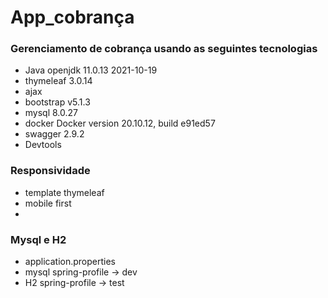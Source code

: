 # App_cobrança
### Gerenciamento de cobrança usando as seguintes tecnologias
- Java openjdk 11.0.13 2021-10-19
- thymeleaf 3.0.14
- ajax
- bootstrap v5.1.3
- mysql 8.0.27
- docker Docker version 20.10.12, build e91ed57
- swagger 2.9.2
- Devtools

### Responsividade
- template thymeleaf
- mobile first
- 

### Mysql e H2
- application.properties
- mysql spring-profile -> dev
- H2 spring-profile -> test


